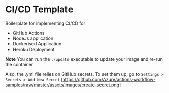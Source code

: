 # CI/CD Template
Boilerplate for implementing CI/CD for
- GitHub Actions
- NodeJs application 
- Dockerised Application
- Heroku Deployment

**Note** You can run the `./update` executable to update your image and re-run
the container

Also, the .yml file relies on GitHub secrets. To set them up, go to `Settings >
Secrets > Add New Secret`
[https://github.com/Azure/actions-workflow-samples/raw/master/assets/images/create-secret.png]